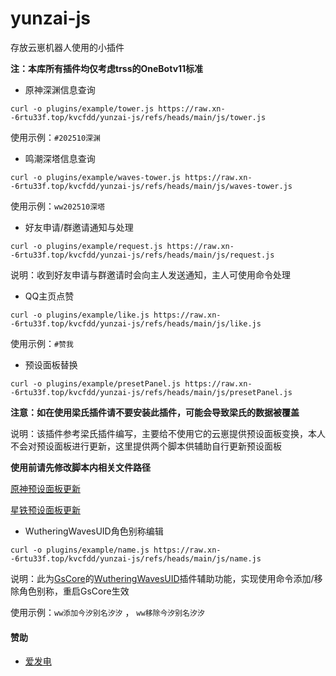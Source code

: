 # yunzai-js

存放云崽机器人使用的小插件

**注：本库所有插件均仅考虑trss的OneBotv11标准**

- 原神深渊信息查询

```
curl -o plugins/example/tower.js https://raw.xn--6rtu33f.top/kvcfdd/yunzai-js/refs/heads/main/js/tower.js
```

使用示例：`#202510深渊`


- 鸣潮深塔信息查询

```
curl -o plugins/example/waves-tower.js https://raw.xn--6rtu33f.top/kvcfdd/yunzai-js/refs/heads/main/js/waves-tower.js
```

使用示例：`ww202510深塔`


- 好友申请/群邀请通知与处理

```
curl -o plugins/example/request.js https://raw.xn--6rtu33f.top/kvcfdd/yunzai-js/refs/heads/main/js/request.js
```

说明：收到好友申请与群邀请时会向主人发送通知，主人可使用命令处理


- QQ主页点赞

```
curl -o plugins/example/like.js https://raw.xn--6rtu33f.top/kvcfdd/yunzai-js/refs/heads/main/js/like.js
```

使用示例：`#赞我`


- 预设面板替换

```
curl -o plugins/example/presetPanel.js https://raw.xn--6rtu33f.top/kvcfdd/yunzai-js/refs/heads/main/js/presetPanel.js
```

**注意：如在使用梁氏插件请不要安装此插件，可能会导致梁氏的数据被覆盖**

说明：该插件参考梁氏插件编写，主要给不使用它的云崽提供预设面板变换，本人不会对预设面板进行更新，这里提供两个脚本供辅助自行更新预设面板

**使用前请先修改脚本内相关文件路径**

[原神预设面板更新](https://raw.githubusercontent.com/kvcfdd/yunzai-js/refs/heads/main/python/100000000.py)

[星铁预设面板更新](https://raw.githubusercontent.com/kvcfdd/yunzai-js/refs/heads/main/python/100000000-SR.py)


- WutheringWavesUID角色别称编辑

```
curl -o plugins/example/name.js https://raw.xn--6rtu33f.top/kvcfdd/yunzai-js/refs/heads/main/js/name.js
```

说明：此为[GsCore](https://docs.sayu-bot.com)的[WutheringWavesUID](https://github.com/tyql688/WutheringWavesUID)插件辅助功能，实现使用命令添加/移除角色别称，重启GsCore生效

使用示例：`ww添加今汐别名汐汐` ， `ww移除今汐别名汐汐`


#### 赞助

* [爱发电](https://afdian.com/a/fzbot)
